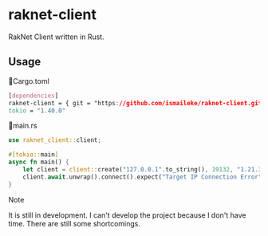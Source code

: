 # raknet-client
RakNet Client written in Rust.

## Usage

📄Cargo.toml
```css
[dependencies]
raknet-client = { git = "https://github.com/ismaileke/raknet-client.git", branch = "master" }
tokio = "1.40.0"
```


📄main.rs
```rust
use raknet_client::client;

#[tokio::main]
async fn main() {
    let client = client::create("127.0.0.1".to_string(), 19132, "1.21.30".to_string(), true); // target address, target port, client version, debug mode
    client.await.unwrap().connect().expect("Target IP Connection Error");
}
```

> [!NOTE]
> It is still in development. I can't develop the project because I don't have time. There are still some shortcomings.
